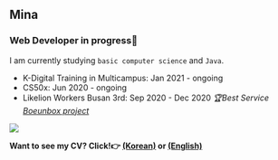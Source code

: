 ## Mina

### Web Developer in progress💪
I am currently studying `basic computer science` and `Java`.
- K-Digital Training in Multicampus: Jan 2021 - ongoing
- CS50x: Jun 2020 - ongoing
- Likelion Workers Busan 3rd: Sep 2020 - Dec 2020 *🏆Best Service <a href="https://github.com/boeunbox/bbteam">Boeunbox project</a>*

<img src="https://github-readme-stats.vercel.app/api?username=minami-cs&theme=ayu-mirage&show_icons=true&hide=stars,issues" />

<b>Want to see my CV? Click!👉 <a href="https://www.notion.so/Minah-Jung-Front-end-Developer-4eef10fd63074d3ea646b01b00c7f81c">(Korean)</a> or <a href="https://www.linkedin.com/in/minah-jung-62b631154/">(English)</a><b>
